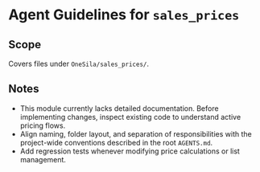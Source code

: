 # Agent Guidelines for `sales_prices`

## Scope
Covers files under `OneSila/sales_prices/`.

## Notes
- This module currently lacks detailed documentation. Before implementing changes, inspect existing code to understand active pricing flows.
- Align naming, folder layout, and separation of responsibilities with the project-wide conventions described in the root `AGENTS.md`.
- Add regression tests whenever modifying price calculations or list management.
